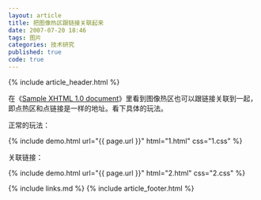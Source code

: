 ```yaml
---
layout: article
title: 把图像热区跟链接关联起来
date: 2007-07-20 18:46
tags: 图片
categories: 技术研究
published: true
code: true
---
```


{% include  article_header.html %}

在《[Sample XHTML 1.0 document](http://www.w3.org/2000/07/8378/xhtml/media-types/test.xhtml)》里看到图像热区也可以跟链接关联到一起，即点热区和点链接是一样的地址。看下具体的玩法。

正常的玩法：

{% include demo.html url="{{ page.url }}" html="1.html" css="1.css" %}

关联链接：

{% include demo.html url="{{ page.url }}" html="2.html" css="2.css" %}

{% include links.md %}
{% include article_footer.html %}
